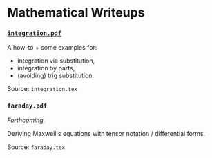 # Mathematical Writeups

### [`integration.pdf`](https://github.com/komplexchemie/writeups/blob/main/integration.pdf)

A how-to + some examples for:
* integration via substitution,
* integration by parts,
* (avoiding) trig substitution.

Source: `integration.tex`

### `faraday.pdf`

_Forthcoming._

Deriving Maxwell's equations with tensor notation / differential forms.

Source: `faraday.tex`
